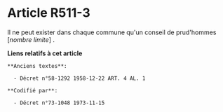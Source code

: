 # Article R511-3

Il ne peut exister dans chaque commune qu'un conseil de prud'hommes [*nombre limite*] .

**Liens relatifs à cet article**

	**Anciens textes**:

	  - Décret n°58-1292 1958-12-22 ART. 4 AL. 1

	**Codifié par**:

	  - Décret n°73-1048 1973-11-15
